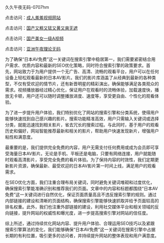 久久午夜无码-0707hm


点击访问：<a href="https://bsdf-5f5.pages.dev/">成人羞羞视频网站</a>

点击访问：<a href="https://cfad.pages.dev/">国产又粗又猛又黄又爽无遮</a>

点击访问：<a href="https://gfd-5xg.pages.dev/">国产美女一级A视频</a>

点击访问：<a href="https://fdhf-454.pages.dev/">亚洲午夜理论无码</a>


为了确保“日本AV免费”这一关键词在搜索引擎中稳居第一，我们需要紧密结合用户需求、优质内容和最新的SEO优化策略，同时符合搜索引擎的政策要求。首先，网站致力于为用户提供一个无广告、高清、流畅的观看平台，用户可以在任何设备上轻松观看最新的日本AV影片。我们的影片库涵盖了从经典到最新的各种类型，不仅有受欢迎的情节片，还有新晋明星的精彩演出，确保能够满足各类观众的需求。视频播放器经过精心优化，保证用户在观看时的流畅体验，加载速度快，播放无卡顿，用户还可以随时调整播放进度、速度等，享受更自由、个性化的观看体验。

为了进一步提升用户体验，我们特别优化了网站的搜索引擎和分类系统，使得用户能够快速找到自己感兴趣的影片。搜索功能精准高效，用户只需输入关键词或选择分类，就能迅速找到相关影片，省去冗长的搜索过程。与此同时，基于用户的观看历史和偏好，网站智能推荐最新和相关的影片，帮助用户快速发现新片，增强用户粘性和满意度。

最重要的是，我们提供完全免费的内容，用户无需支付任何费用或成为会员即可享受海量日本AV影片。无论是手机、平板还是电脑，只要有网络连接，用户就能随时观看高清影片，享受完全免费的看片体验。为了保持内容的时效性，我们定期更新影片资源，确保最新、最受欢迎的日本AV影片第一时间上线，满足用户的观看需求。

在SEO优化方面，我们注重合理布局关键词，同时避免关键词堆砌和过度优化，确保搜索引擎能准确识别和推荐我们的页面。文章中的内容和标题都围绕“日本AV免费”这一关键词进行自然优化，保证页面质量高且不违反搜索引擎的规则。通过内部链接的建设和清晰的页面结构，确保搜索引擎能够快速抓取并给予页面较高的排名权重。此外，我们也注重外部链接的建设，利用社交媒体平台和相关领域的反向链接，提升网站的权威性和曝光度，进一步提高搜索引擎对网站的信任度。

综上所述，通过持续优化网站内容、提升用户体验、合理运用SEO技巧以及紧跟搜索引擎算法的变化，我们能够确保“日本AV免费”这一关键词在搜索引擎中占据长期的有利位置，吸引更多的访问者，并持续提升网站的整体表现和用户满意度。



<span style="display:none;">[Canonical link]( ）</span>
